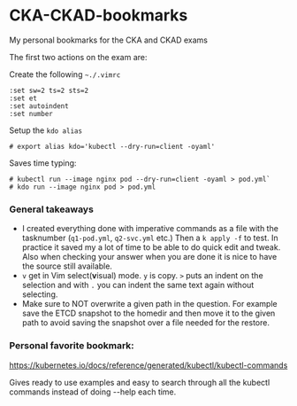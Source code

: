 # CKA-CKAD-bookmarks
My personal bookmarks for the CKA and CKAD exams

The first two actions on the exam are:

Create the following `~./.vimrc`
```
:set sw=2 ts=2 sts=2
:set et
:set autoindent
:set number
```

Setup the `kdo alias`
```
# export alias kdo='kubectl --dry-run=client -oyaml'
```

Saves time typing:

```
# kubectl run --image nginx pod --dry-run=client -oyaml > pod.yml`
# kdo run --image nginx pod > pod.yml
```

### General takeaways

* I created everything done with imperative commands as a file with the tasknumber (`q1-pod.yml`, `q2-svc.yml` etc.) Then a `k apply -f` to test. In practice it saved my a lot of time to be able to do quick edit and tweak. Also when checking your answer when you are done it is nice to have the source still available.
* `v` get in Vim select(**v**isual) mode. `y` is copy. `>` puts an indent on the selection and with `.` you can indent the same text again without selecting.
* Make sure to NOT overwrite a given path in the question. For example save the ETCD snapshot to the homedir and then move it to the given path to avoid saving the snapshot over a file needed for the restore.

### Personal favorite bookmark:

https://kubernetes.io/docs/reference/generated/kubectl/kubectl-commands

Gives ready to use examples and easy to search through all the kubectl commands instead of doing --help each time.
